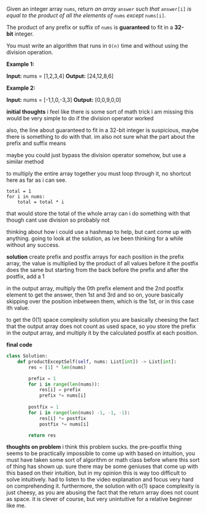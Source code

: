 Given an integer array `nums`, return _an array_ `answer` _such that_ `answer[i]` _is equal to the product of all the elements of_ `nums` _except_ `nums[i]`.

The product of any prefix or suffix of `nums` is **guaranteed** to fit in a **32-bit** integer.

You must write an algorithm that runs in `O(n)` time and without using the division operation.

**Example 1:**

**Input:** nums = [1,2,3,4]
**Output:** [24,12,8,6]

**Example 2:**

**Input:** nums = [-1,1,0,-3,3]
	**Output:** [0,0,9,0,0]

**initial thoughts**
i feel like there is some sort of math trick i am missing
this would be very simple to do if the division operator worked

also, the line about guaranteed to fit in a 32-bit integer is suspicious, maybe there is something to do with that. im also not sure what the part about the prefix and suffix means

maybe you could just bypass the division operator somehow, but use a similar method

to multiply the entire array together you must loop through it, no shortcut here as far as i can see.

	total = 1
	for i in nums:
		total = total * i

that would store the total of the whole array
can i do something with that though
cant use division so probably not

thinking about how i could use a hashmap to help, but cant come up with anything. going to look at the solution, as ive been thinking for a while without any success.

**solution**
create prefix and postfix arrays
for each position in the prefix array, the value is multiplied by the product of all values before it
the postfix does the same but starting from the back
before the prefix and after the postfix, add a 1

in the output array, multiply the 0th prefix element and the 2nd postfix element to get the answer, then 1st and 3rd and so on, youre basically skipping over the position inbetween them, which is the 1st, or in this case ith value. 

to get the 0(1) space complexity solution you are basically cheesing the fact that the output array does not count as used space, so you store the prefix in the output array, and multiply it by the calculated postfix at each position. 

**final code**
```python
class Solution:
    def productExceptSelf(self, nums: List[int]) -> List[int]:
        res = [1] * len(nums)

        prefix = 1
        for i in range(len(nums)):
            res[i] = prefix
            prefix *= nums[i]
        
        postfix = 1
        for i in range(len(nums) -1, -1, -1):
            res[i] *= postfix
            postfix *= nums[i]

        return res
```

**thoughts on problem**
i think this problem sucks. the pre-postfix thing seems to be practically impossible to come up with based on intuition, you must have taken some sort of algorithm or math class before where this sort of thing has shown up. sure there may be some geniuses that come up with this based on their intuition, but in my opinion this is way too difficult to solve intuitively. had to listen to the video explanation and focus very hard on comprehending it. furthermore, the solution with o(1) space complexity is just cheesy, as you are abusing the fact that the return array does not count as space. it is clever of course, but very unintuitive for a relative beginner like me.